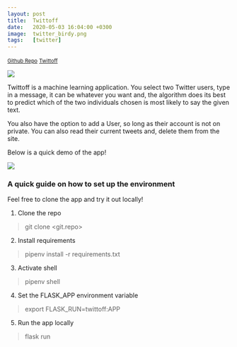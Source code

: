```yaml
---
layout: post
title:  Twittoff
date:   2020-05-03 16:04:00 +0300
image:  twitter_birdy.png
tags:   [twitter]
---
```

<small>[Github Repo](https://github.com/Yonipineda/Twittoff_App)</small>
<small>[Twittoff](https://twittoff-brawl.herokuapp.com/)</small>


![]({{site.baseurl}}/img/twitter/twittoff.png)

Twittoff is a machine learning application. You select two Twitter users, type in a message, it can be whatever you want and, the algorithm does its best to predict which of the two individuals chosen is most likely to say the given text.

You also have the option to add a User, so long as their account is not on private. You can also read their current tweets and, delete them from the site.

Below is a quick demo of the app!

![]({{site.baseurl}}/img/twitter/twittoff_demo2.gif)

### A quick guide on how to set up the environment


Feel free to clone the app and try it out locally!

1. Clone the repo
> git clone <git.repo>

2. Install requirements
> pipenv install -r requirements.txt

3. Activate shell
> pipenv shell

4. Set the FLASK_APP environment variable
> export FLASK_RUN=twittoff:APP

5. Run the app locally
> flask run
